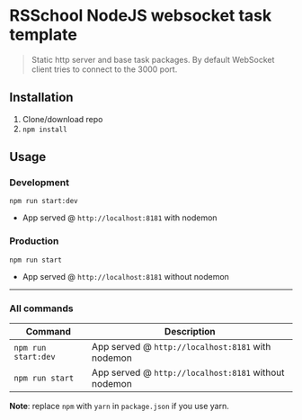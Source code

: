 # RSSchool NodeJS websocket task template
>
> Static http server and base task packages.
> By default WebSocket client tries to connect to the 3000 port.

## Installation

1. Clone/download repo
2. `npm install`

## Usage

### **Development**

`npm run start:dev`

* App served @ `http://localhost:8181` with nodemon

### **Production**

`npm run start`

* App served @ `http://localhost:8181` without nodemon

---

### **All commands**

Command | Description
--- | ---
`npm run start:dev` | App served @ `http://localhost:8181` with nodemon
`npm run start` | App served @ `http://localhost:8181` without nodemon

**Note**: replace `npm` with `yarn` in `package.json` if you use yarn.
